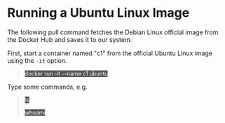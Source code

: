 # Running a Ubuntu Linux Image

The following pull command fetches the Debian Linux official image from the Docker Hub and saves it to our system. 

First, start a container named "c1" from the official Ubuntu Linux image using the `-it` option.

> <span align="left" style="color:#FFF;background:#555;font:Courier New; font-size: 90%;"> docker run -it --name c1 ubuntu </span>

Type some commands, e.g.<br/>

> <span align="left" style="color:#FFF;background:#555;font:Courier New; font-size: 90%;"> ls </span>
>
> <span align="left" style="color:#FFF;background:#555;font:Courier New; font-size: 90%;"> whoami </span>


<br/>
